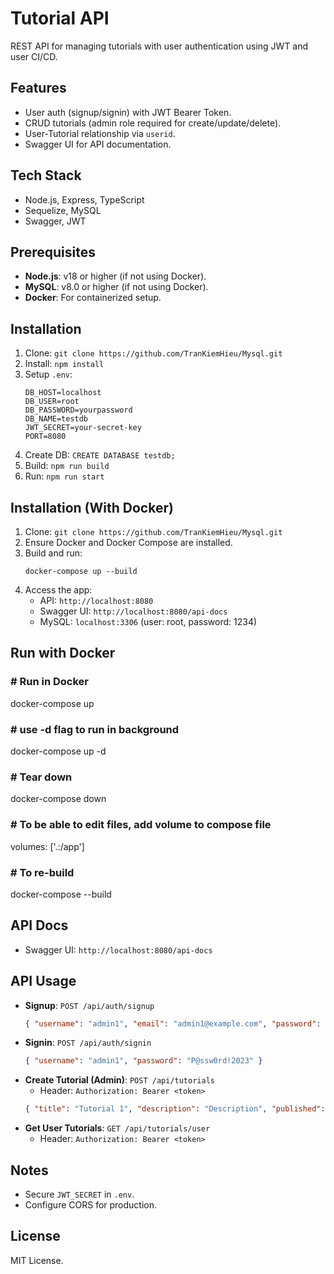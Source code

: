 # Tutorial API

REST API for managing tutorials with user authentication using JWT and user CI/CD.

## Features
- User auth (signup/signin) with JWT Bearer Token.
- CRUD tutorials (admin role required for create/update/delete).
- User-Tutorial relationship via `userid`.
- Swagger UI for API documentation.

## Tech Stack
- Node.js, Express, TypeScript
- Sequelize, MySQL
- Swagger, JWT

## Prerequisites
- **Node.js**: v18 or higher (if not using Docker).
- **MySQL**: v8.0 or higher (if not using Docker).
- **Docker**: For containerized setup.

## Installation
1. Clone: `git clone https://github.com/TranKiemHieu/Mysql.git`
2. Install: `npm install`
3. Setup `.env`:
   ```
   DB_HOST=localhost
   DB_USER=root
   DB_PASSWORD=yourpassword
   DB_NAME=testdb
   JWT_SECRET=your-secret-key
   PORT=8080
   ```
4. Create DB: `CREATE DATABASE testdb;`
5. Build: `npm run build`
6. Run: `npm run start`

## Installation (With Docker)
1. Clone: `git clone https://github.com/TranKiemHieu/Mysql.git`
2. Ensure Docker and Docker Compose are installed.
3. Build and run:
   ```
   docker-compose up --build
   ```
4. Access the app:
   - API: `http://localhost:8080`
   - Swagger UI: `http://localhost:8080/api-docs`
   - MySQL: `localhost:3306` (user: root, password: 1234)

## Run with Docker
### # Run in Docker
docker-compose up
### # use -d flag to run in background
docker-compose up -d
### # Tear down
docker-compose down
### # To be able to edit files, add volume to compose file
volumes: ['.:/app']
### # To re-build
docker-compose --build

## API Docs
- Swagger UI: `http://localhost:8080/api-docs`

## API Usage
- **Signup**: `POST /api/auth/signup`
  ```json
  { "username": "admin1", "email": "admin1@example.com", "password": "P@ssw0rd!2023", "role": "admin" }
  ```
- **Signin**: `POST /api/auth/signin`
  ```json
  { "username": "admin1", "password": "P@ssw0rd!2023" }
  ```
- **Create Tutorial (Admin)**: `POST /api/tutorials`
  - Header: `Authorization: Bearer <token>`
  ```json
  { "title": "Tutorial 1", "description": "Description", "published": true }
  ```
- **Get User Tutorials**: `GET /api/tutorials/user`
  - Header: `Authorization: Bearer <token>`

## Notes

- Secure `JWT_SECRET` in `.env`.
- Configure CORS for production.

## License
MIT License.